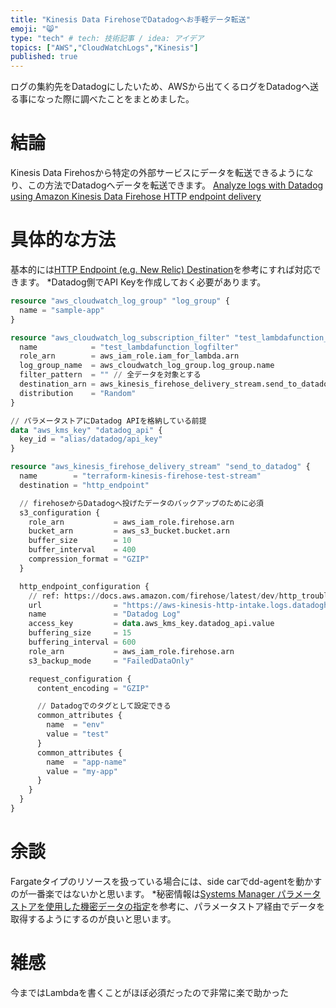 ```yaml
---
title: "Kinesis Data FirehoseでDatadogへお手軽データ転送"
emoji: "😸"
type: "tech" # tech: 技術記事 / idea: アイデア
topics: ["AWS","CloudWatchLogs","Kinesis"]
published: true
---
```


ログの集約先をDatadogにしたいため、AWSから出てくるログをDatadogへ送る事になった際に調べたことをまとめました。

# 結論
Kinesis Data Firehosから特定の外部サービスにデータを転送できるようになり、この方法でDatadogへデータを転送できます。
[Analyze logs with Datadog using Amazon Kinesis Data Firehose HTTP endpoint delivery](https://aws.amazon.com/jp/blogs/big-data/analyze-logs-with-datadog-using-amazon-kinesis-data-firehose-http-endpoint-delivery/)

# 具体的な方法
基本的には[HTTP Endpoint (e.g. New Relic) Destination](https://registry.terraform.io/providers/hashicorp/aws/latest/docs/resources/kinesis_firehose_delivery_stream#http-endpoint-eg-n[…]-relic-destination)を参考にすれば対応できます。
*Datadog側でAPI Keyを作成しておく必要があります。

```terraform
resource "aws_cloudwatch_log_group" "log_group" {
  name = "sample-app"
}

resource "aws_cloudwatch_log_subscription_filter" "test_lambdafunction_logfilter" {
  name            = "test_lambdafunction_logfilter"
  role_arn        = aws_iam_role.iam_for_lambda.arn
  log_group_name  = aws_cloudwatch_log_group.log_group.name
  filter_pattern  = "" // 全データを対象とする
  destination_arn = aws_kinesis_firehose_delivery_stream.send_to_datadog.arn
  distribution    = "Random"
}

// パラメータストアにDatadog APIを格納している前提
data "aws_kms_key" "datadog_api" {
  key_id = "alias/datadog/api_key"
}

resource "aws_kinesis_firehose_delivery_stream" "send_to_datadog" {
  name        = "terraform-kinesis-firehose-test-stream"
  destination = "http_endpoint"

  // firehoseからDatadogへ投げたデータのバックアップのために必須
  s3_configuration {
    role_arn           = aws_iam_role.firehose.arn
    bucket_arn         = aws_s3_bucket.bucket.arn
    buffer_size        = 10
    buffer_interval    = 400
    compression_format = "GZIP"
  }

  http_endpoint_configuration {
    // ref: https://docs.aws.amazon.com/firehose/latest/dev/http_troubleshooting.html
    url                = "https://aws-kinesis-http-intake.logs.datadoghq.com/v1/input"
    name               = "Datadog Log"
    access_key         = data.aws_kms_key.datadog_api.value
    buffering_size     = 15
    buffering_interval = 600
    role_arn           = aws_iam_role.firehose.arn
    s3_backup_mode     = "FailedDataOnly"

    request_configuration {
      content_encoding = "GZIP"

      // Datadogでのタグとして設定できる
      common_attributes {
        name  = "env"
        value = "test"
      }
      common_attributes {
        name  = "app-name"
        value = "my-app"
      }
    }
  }
}
```

# 余談
Fargateタイプのリソースを扱っている場合には、side carでdd-agentを動かすのが一番楽ではないかと思います。
*秘密情報は[Systems Manager パラメータストアを使用した機密データの指定](https://docs.aws.amazon.com/ja_jp/AmazonECS/latest/userguide/specifying-sensitive-data-parameters.html)を参考に、パラメータストア経由でデータを取得するようにするのが良いと思います。

# 雑感
今まではLambdaを書くことがほぼ必須だったので非常に楽で助かった